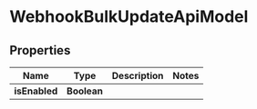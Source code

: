 

# WebhookBulkUpdateApiModel


## Properties

| Name | Type | Description | Notes |
|------------ | ------------- | ------------- | -------------|
|**isEnabled** | **Boolean** |  |  |



